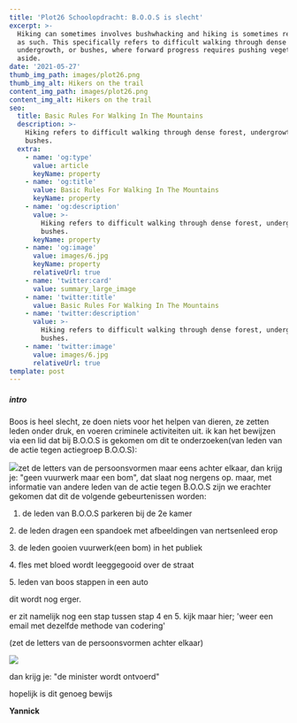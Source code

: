 ```yaml
---
title: 'Plot26 Schoolopdracht: B.O.O.S is slecht'
excerpt: >-
  Hiking can sometimes involves bushwhacking and hiking is sometimes referred to
  as such. This specifically refers to difficult walking through dense forest,
  undergrowth, or bushes, where forward progress requires pushing vegetation
  aside.
date: '2021-05-27'
thumb_img_path: images/plot26.png
thumb_img_alt: Hikers on the trail
content_img_path: images/plot26.png
content_img_alt: Hikers on the trail
seo:
  title: Basic Rules For Walking In The Mountains
  description: >-
    Hiking refers to difficult walking through dense forest, undergrowth, or
    bushes.
  extra:
    - name: 'og:type'
      value: article
      keyName: property
    - name: 'og:title'
      value: Basic Rules For Walking In The Mountains
      keyName: property
    - name: 'og:description'
      value: >-
        Hiking refers to difficult walking through dense forest, undergrowth, or
        bushes.
      keyName: property
    - name: 'og:image'
      value: images/6.jpg
      keyName: property
      relativeUrl: true
    - name: 'twitter:card'
      value: summary_large_image
    - name: 'twitter:title'
      value: Basic Rules For Walking In The Mountains
    - name: 'twitter:description'
      value: >-
        Hiking refers to difficult walking through dense forest, undergrowth, or
        bushes.
    - name: 'twitter:image'
      value: images/6.jpg
      relativeUrl: true
template: post
---
```

##### intro

Boos is heel slecht, ze doen niets voor het helpen van dieren, ze zetten leden onder druk, en voeren criminele activiteiten uit. ik kan het bewijzen via een lid dat bij B.O.O.S is gekomen om dit te onderzoeken(van leden van de actie tegen actiegroep B.O.O.S):



![](/\_static/app-assets/0001.jpg)zet de letters van de persoonsvormen maar eens achter elkaar, dan krijg je: "geen vuurwerk maar een bom", dat slaat nog nergens op. maar, met informatie van andere leden van de actie tegen B.O.O.S zijn we erachter gekomen dat dit de volgende gebeurtenissen worden:

1.  de leden van B.O.O.S parkeren bij de 2e kamer 

2\. de leden dragen een spandoek met afbeeldingen van nertsenleed erop

3\. de leden gooien vuurwerk(een bom) in het publiek

4\. fles met bloed wordt leeggegooid over de straat

5\. leden van boos stappen in een auto

dit wordt nog erger.

er zit namelijk nog een stap tussen stap 4 en 5. kijk maar hier; 'weer een email met dezelfde methode van codering'

(zet de letters van de persoonsvormen achter elkaar)

![](/\_static/app-assets/magical-aluminum.jpg)

dan krijg je: "de minister wordt ontvoerd"



hopelijk is dit genoeg bewijs

**Yannick**
